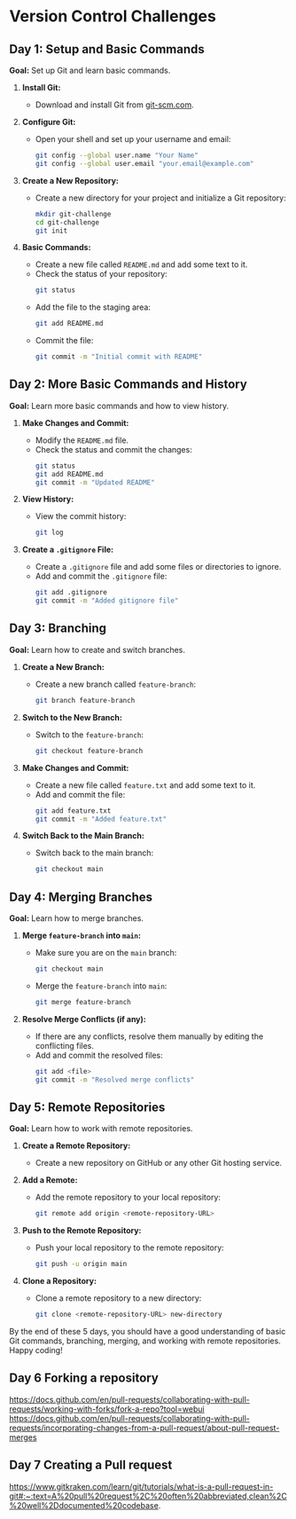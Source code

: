 # Version Control Challenges


## Day 1: Setup and Basic Commands

**Goal:** Set up Git and learn basic commands.

1. **Install Git:**
   - Download and install Git from [git-scm.com](https://git-scm.com/).

2. **Configure Git:**
   - Open your shell and set up your username and email:
     ```bash
     git config --global user.name "Your Name"
     git config --global user.email "your.email@example.com"
     ```

3. **Create a New Repository:**
   - Create a new directory for your project and initialize a Git repository:
     ```bash
     mkdir git-challenge
     cd git-challenge
     git init
     ```

4. **Basic Commands:**
   - Create a new file called `README.md` and add some text to it.
   - Check the status of your repository:
     ```bash
     git status
     ```
   - Add the file to the staging area:
     ```bash
     git add README.md
     ```
   - Commit the file:
     ```bash
     git commit -m "Initial commit with README"
     ```

## Day 2: More Basic Commands and History

**Goal:** Learn more basic commands and how to view history.

1. **Make Changes and Commit:**
   - Modify the `README.md` file.
   - Check the status and commit the changes:
     ```bash
     git status
     git add README.md
     git commit -m "Updated README"
     ```

2. **View History:**
   - View the commit history:
     ```bash
     git log
     ```

3. **Create a `.gitignore` File:**
   - Create a `.gitignore` file and add some files or directories to ignore.
   - Add and commit the `.gitignore` file:
     ```bash
     git add .gitignore
     git commit -m "Added gitignore file"
     ```

## Day 3: Branching

**Goal:** Learn how to create and switch branches.

1. **Create a New Branch:**
   - Create a new branch called `feature-branch`:
     ```bash
     git branch feature-branch
     ```

2. **Switch to the New Branch:**
   - Switch to the `feature-branch`:
     ```bash
     git checkout feature-branch
     ```

3. **Make Changes and Commit:**
   - Create a new file called `feature.txt` and add some text to it.
   - Add and commit the file:
     ```bash
     git add feature.txt
     git commit -m "Added feature.txt"
     ```

4. **Switch Back to the Main Branch:**
   - Switch back to the main branch:
     ```bash
     git checkout main
     ```

## Day 4: Merging Branches

**Goal:** Learn how to merge branches.

1. **Merge `feature-branch` into `main`:**
   - Make sure you are on the `main` branch:
     ```bash
     git checkout main
     ```
   - Merge the `feature-branch` into `main`:
     ```bash
     git merge feature-branch
     ```

2. **Resolve Merge Conflicts (if any):**
   - If there are any conflicts, resolve them manually by editing the conflicting files.
   - Add and commit the resolved files:
     ```bash
     git add <file>
     git commit -m "Resolved merge conflicts"
     ```

## Day 5: Remote Repositories

**Goal:** Learn how to work with remote repositories.

1. **Create a Remote Repository:**
   - Create a new repository on GitHub or any other Git hosting service.

2. **Add a Remote:**
   - Add the remote repository to your local repository:
     ```bash
     git remote add origin <remote-repository-URL>
     ```

3. **Push to the Remote Repository:**
   - Push your local repository to the remote repository:
     ```bash
     git push -u origin main
     ```

4. **Clone a Repository:**
   - Clone a remote repository to a new directory:
     ```bash
     git clone <remote-repository-URL> new-directory
     ```

By the end of these 5 days, you should have a good understanding of basic Git commands, branching, merging, and working with remote repositories. Happy coding!

## Day 6 Forking a repository
https://docs.github.com/en/pull-requests/collaborating-with-pull-requests/working-with-forks/fork-a-repo?tool=webui
https://docs.github.com/en/pull-requests/collaborating-with-pull-requests/incorporating-changes-from-a-pull-request/about-pull-request-merges

## Day 7 Creating a Pull request
https://www.gitkraken.com/learn/git/tutorials/what-is-a-pull-request-in-git#:~:text=A%20pull%20request%2C%20often%20abbreviated,clean%2C%20well%2Ddocumented%20codebase.